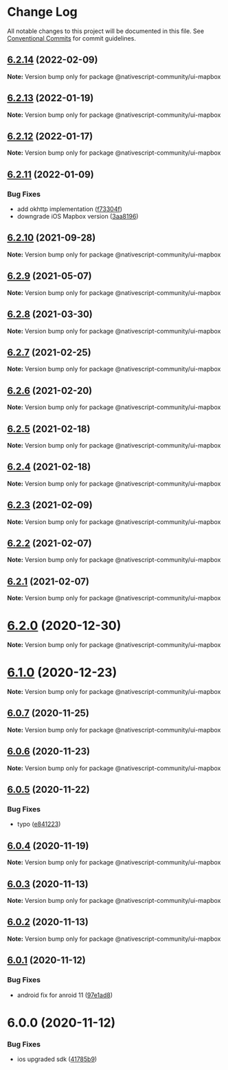 # Change Log

All notable changes to this project will be documented in this file.
See [Conventional Commits](https://conventionalcommits.org) for commit guidelines.

## [6.2.14](https://github.com/nativescript-community/ui-mapbox/compare/v6.2.13...v6.2.14) (2022-02-09)

**Note:** Version bump only for package @nativescript-community/ui-mapbox





## [6.2.13](https://github.com/nativescript-community/ui-mapbox/compare/v6.2.12...v6.2.13) (2022-01-19)

**Note:** Version bump only for package @nativescript-community/ui-mapbox





## [6.2.12](https://github.com/nativescript-community/ui-mapbox/compare/v6.2.11...v6.2.12) (2022-01-17)

**Note:** Version bump only for package @nativescript-community/ui-mapbox





## [6.2.11](https://github.com/nativescript-community/ui-mapbox/compare/v6.2.10...v6.2.11) (2022-01-09)


### Bug Fixes

* add okhttp implementation ([f73304f](https://github.com/nativescript-community/ui-mapbox/commit/f73304faf9fae447bf0e56c794ed818d2357d887))
* downgrade iOS Mapbox version ([3aa8196](https://github.com/nativescript-community/ui-mapbox/commit/3aa8196259497799a2f8c1019b0210b9834bb2cf))





## [6.2.10](https://github.com/nativescript-community/ui-mapbox/compare/v6.2.9...v6.2.10) (2021-09-28)

**Note:** Version bump only for package @nativescript-community/ui-mapbox





## [6.2.9](https://github.com/nativescript-community/ui-mapbox/compare/v6.2.8...v6.2.9) (2021-05-07)

**Note:** Version bump only for package @nativescript-community/ui-mapbox





## [6.2.8](https://github.com/nativescript-community/ui-mapbox/compare/v6.2.7...v6.2.8) (2021-03-30)

**Note:** Version bump only for package @nativescript-community/ui-mapbox





## [6.2.7](https://github.com/nativescript-community/ui-mapbox/compare/v6.2.6...v6.2.7) (2021-02-25)

**Note:** Version bump only for package @nativescript-community/ui-mapbox





## [6.2.6](https://github.com/nativescript-community/ui-mapbox/compare/v6.2.5...v6.2.6) (2021-02-20)

**Note:** Version bump only for package @nativescript-community/ui-mapbox





## [6.2.5](https://github.com/nativescript-community/ui-mapbox/compare/v6.2.4...v6.2.5) (2021-02-18)

**Note:** Version bump only for package @nativescript-community/ui-mapbox





## [6.2.4](https://github.com/nativescript-community/ui-mapbox/compare/v6.2.3...v6.2.4) (2021-02-18)

**Note:** Version bump only for package @nativescript-community/ui-mapbox





## [6.2.3](https://github.com/nativescript-community/ui-mapbox/compare/v6.2.2...v6.2.3) (2021-02-09)

**Note:** Version bump only for package @nativescript-community/ui-mapbox





## [6.2.2](https://github.com/nativescript-community/ui-mapbox/compare/v6.2.1...v6.2.2) (2021-02-07)

**Note:** Version bump only for package @nativescript-community/ui-mapbox





## [6.2.1](https://github.com/nativescript-community/ui-mapbox/compare/v6.2.0...v6.2.1) (2021-02-07)

**Note:** Version bump only for package @nativescript-community/ui-mapbox





# [6.2.0](https://github.com/nativescript-community/ui-mapbox/compare/v6.1.0...v6.2.0) (2020-12-30)

**Note:** Version bump only for package @nativescript-community/ui-mapbox





# [6.1.0](https://github.com/nativescript-community/ui-mapbox/compare/v6.0.7...v6.1.0) (2020-12-23)

**Note:** Version bump only for package @nativescript-community/ui-mapbox





## [6.0.7](https://github.com/nativescript-community/ui-mapbox/compare/v6.0.6...v6.0.7) (2020-11-25)

**Note:** Version bump only for package @nativescript-community/ui-mapbox





## [6.0.6](https://github.com/nativescript-community/ui-mapbox/compare/v6.0.5...v6.0.6) (2020-11-23)

**Note:** Version bump only for package @nativescript-community/ui-mapbox





## [6.0.5](https://github.com/nativescript-community/ui-mapbox/compare/v6.0.4...v6.0.5) (2020-11-22)


### Bug Fixes

* typo ([e841223](https://github.com/nativescript-community/ui-mapbox/commit/e841223b6b89a579ece1886ad250f787dd7395d0))





## [6.0.4](https://github.com/nativescript-community/ui-mapbox/compare/v6.0.3...v6.0.4) (2020-11-19)

**Note:** Version bump only for package @nativescript-community/ui-mapbox





## [6.0.3](https://github.com/nativescript-community/ui-mapbox/compare/v6.0.2...v6.0.3) (2020-11-13)

**Note:** Version bump only for package @nativescript-community/ui-mapbox





## [6.0.2](https://github.com/nativescript-community/ui-mapbox/compare/v6.0.1...v6.0.2) (2020-11-13)

**Note:** Version bump only for package @nativescript-community/ui-mapbox





## [6.0.1](https://github.com/nativescript-community/ui-mapbox/compare/v6.0.0...v6.0.1) (2020-11-12)


### Bug Fixes

* android fix for anroid 11 ([97e1ad8](https://github.com/nativescript-community/ui-mapbox/commit/97e1ad86cb06c48e74712fbc8bdfcabdb854ab94))





# 6.0.0 (2020-11-12)


### Bug Fixes

* ios upgraded sdk ([41785b9](https://github.com/nativescript-community/ui-mapbox/commit/41785b91f4bd6ba3a5b3aa6547c0e4c156a3363e))
